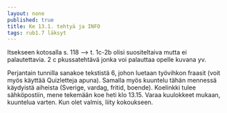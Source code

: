 ```yaml
---
layout: none
published: true
title: Ke 13.1. tehtyä ja INFO
tags: rub1.7 läksyt
---
```


Itsekseen kotosalla s. 118 --> t. 1c-2b olisi suositeltaiva mutta ei palautettavia. 2 c pkussatehtävä jonka voi palauttaa opelle kuvana yv.

Perjantain tunnilla sanakoe tekstistä 6, johon luetaan työvihkon fraasit (voit myös käyttää Quizletteja apuna). Samalla myös kuuntelu tähän mennessä käydyistä aiheista (Sverige, vardag, fritid, boende). Koelinkki tulee sähköpostiin, mene tekemään koe heti klo 13.15. Varaa kuulokkeet mukaan, kuuntelua varten. Kun olet valmis, liity kokoukseen. 


